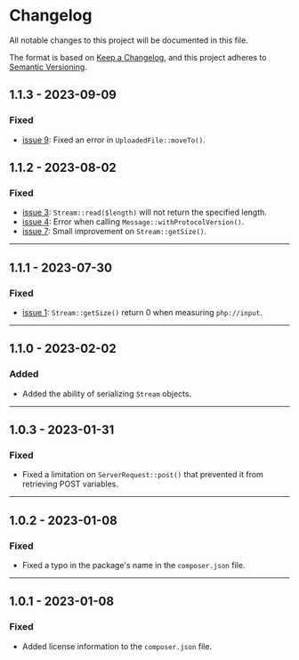 # Changelog

All notable changes to this project will be documented in this file.

The format is based on [Keep a Changelog](https://keepachangelog.com/en/1.0.0/),
and this project adheres to [Semantic Versioning](https://semver.org/spec/v2.0.0.html).

## 1.1.3 - 2023-09-09
### Fixed
- [issue 9](https://github.com/adinan-cenci/psr-7/issues/9): Fixed an error in `UploadedFile::moveTo()`.

## 1.1.2 - 2023-08-02
### Fixed
- [issue 3](https://github.com/adinan-cenci/psr-7/issues/3): `Stream::read($length)` will not return the specified length.
- [issue 4](https://github.com/adinan-cenci/psr-7/issues/4): Error when calling `Message::withProtocolVersion()`.
- [issue 7](https://github.com/adinan-cenci/psr-7/issues/7): Small improvement on `Stream::getSize()`.

---

## 1.1.1 - 2023-07-30
### Fixed
- [issue 1](https://github.com/adinan-cenci/psr-7/issues/1): `Stream::getSize()` return 0 when measuring `php://input`.

---

## 1.1.0 - 2023-02-02
### Added
- Added the ability of serializing `Stream` objects.

---

## 1.0.3 - 2023-01-31
### Fixed
- Fixed a limitation on `ServerRequest::post()` that prevented it from
  retrieving POST variables.

---

## 1.0.2 - 2023-01-08
### Fixed
- Fixed a typo in the package's name in the `composer.json` file.

---

## 1.0.1 - 2023-01-08
### Fixed
- Added license information to the `composer.json` file.
